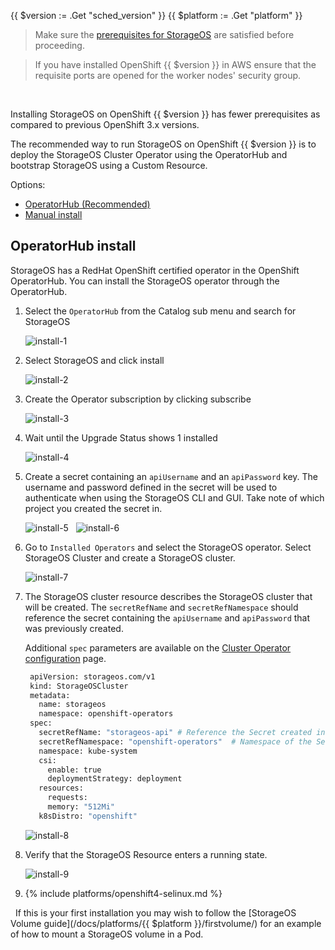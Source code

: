 {{ $version := .Get "sched_version" }}
{{ $platform := .Get "platform" }}

> Make sure the
> [prerequisites for StorageOS](/docs/prerequisites/overview) are
> satisfied before proceeding.

> If you have installed OpenShift {{ $version  }} in AWS ensure that the
> requisite ports are opened for the worker nodes' security group.


&nbsp;

Installing StorageOS on OpenShift {{ $version }} has fewer prerequisites
as compared to previous OpenShift 3.x versions.

The recommended way to run StorageOS on OpenShift {{ $version }} is to
deploy the StorageOS Cluster Operator using the OperatorHub and bootstrap
StorageOS using a Custom Resource.

Options:
- [OperatorHub (Recommended)](#operatorhub-install)
- [Manual install](#manual-install)


## OperatorHub install

StorageOS has a RedHat OpenShift certified operator in the OpenShift
OperatorHub. You can install the StorageOS operator through the OperatorHub.

1. Select the `OperatorHub` from the Catalog sub menu and search for StorageOS

    ![install-1](/images/openshift4/operatorhub.png)

1. Select StorageOS and click install

    ![install-2](/images/openshift4/install-storageos-operator.png)

1. Create the Operator subscription by clicking subscribe

    ![install-3](/images/openshift4/create-operator-subscription.png)

1. Wait until the Upgrade Status shows 1 installed

    ![install-4](/images/openshift4/install-complete.png)

1. Create a secret containing an `apiUsername` and an `apiPassword` key. The
   username and password defined in the secret will be used to authenticate
   when using the StorageOS CLI and GUI. Take note of which project you created
   the secret in.

    ![install-5](/images/openshift4/create-secret.png)
&nbsp;
    ![install-6](/images/openshift4/secret-inputs.png)

1. Go to `Installed Operators` and select the StorageOS operator. Select
   StorageOS Cluster and create a StorageOS cluster.

    ![install-7](/images/openshift4/create-stos.png)

1. The StorageOS cluster resource describes the StorageOS cluster that will be
   created. The `secretRefName` and `secretRefNamespace` should reference the secret
   containing the `apiUsername` and `apiPassword` that was previously created.

   Additional `spec` parameters are available on the [Cluster Operator
   configuration](/docs/reference/cluster-operator/configuration) page.

   ```bash
	apiVersion: storageos.com/v1
	kind: StorageOSCluster
	metadata:
	  name: storageos
	  namespace: openshift-operators
	spec:
	  secretRefName: "storageos-api" # Reference the Secret created in the previous step
	  secretRefNamespace: "openshift-operators"  # Namespace of the Secret created in the previous step
	  namespace: kube-system
	  csi:
	    enable: true
	    deploymentStrategy: deployment
	  resources:
	    requests:
	    memory: "512Mi"
	  k8sDistro: "openshift"
   ```

    ![install-8](/images/openshift4/stos-specs.png)


1. Verify that the StorageOS Resource enters a running state.

    ![install-9](/images/openshift4/stos-running.png)

1. {% include platforms/openshift4-selinux.md %}

&nbsp;
If this is your first installation you may wish to follow the [StorageOS
Volume guide](/docs/platforms/{{ $platform }}/firstvolume/) for an example of how
to mount a StorageOS volume in a Pod.
